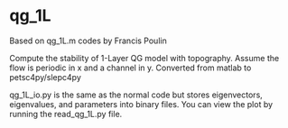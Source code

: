 qg_1L
=====
Based on qg_1L.m codes by Francis Poulin

Compute the stability of 1-Layer QG model with topography. Assume the flow is periodic in x and a channel in y. Converted from matlab to petsc4py/slepc4py

qg_1L_io.py is the same as the normal code but stores eigenvectors, eigenvalues, and parameters into binary files. You can view the plot by running the read_qg_1L.py file.
